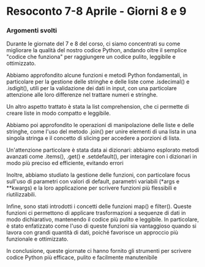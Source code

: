 <h1 align="left"> Resoconto 7-8 Aprile - Giorni 8 e 9 </h1>

###

<h3 align="left"> Argomenti svolti</h3>
<p align="left"> 
Durante le giornate del 7 e 8 del corso, ci siamo concentrati su come migliorare la qualità del nostro codice Python, andando oltre il semplice "codice che funziona" per raggiungere un codice pulito, leggibile e ottimizzato.

Abbiamo approfondito alcune funzioni e metodi Python fondamentali, in particolare per la gestione delle stringhe e delle liste come .isdecimal() e .isdigit(), utili per la validazione dei dati in input, con una particolare attenzione alle loro differenze nel trattare numeri e stringhe.

Un altro aspetto trattato è stata la list comprehension, che ci permette di creare liste in modo compatto e leggibile.

Abbiamo poi approfondito le operazioni di manipolazione delle liste e delle stringhe, come l'uso del metodo .join() per unire elementi di una lista in una singola stringa e il concetto di slicing per accedere a porzioni di lista. 

Un'attenzione particolare è stata data ai dizionari: abbiamo esplorato metodi avanzati come .items(), .get() e .setdefault(), per interagire con i dizionari in modo più preciso ed efficiente, evitando errori

Inoltre, abbiamo studiato la gestione delle funzioni, con particolare focus sull'uso di parametri con valori di default, parametri variabili (*args e **kwargs) e la loro applicazione per scrivere funzioni più flessibili e riutilizzabili.

Infine, sono stati introdotti i concetti delle funzioni map() e filter(). Queste funzioni ci permettono di applicare trasformazioni a sequenze di dati in modo dichiarativo, mantenendo il codice più pulito e leggibile. In particolare, è stato enfatizzato come l'uso di queste funzioni sia vantaggioso quando si lavora con grandi quantità di dati, poiché favorisce un approccio più funzionale e ottimizzato.

In conclusione, queste giornate ci hanno fornito gli strumenti per scrivere codice Python più efficace, pulito e facilmente manutenibile
</p>
